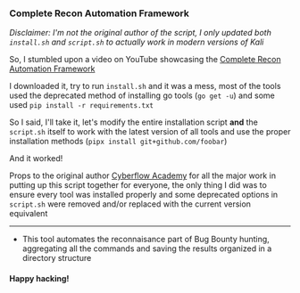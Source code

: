 ### Complete Recon Automation Framework

*Disclaimer: I'm not the original author of the script, I only updated both `install.sh` and `script.sh` to actually work in modern versions of Kali*

So, I stumbled upon a video on YouTube showcasing the [Complete Recon Automation Framework](https://github.com/cyberflow-academy/Complete-Recon-Automation-Framework)

I downloaded it, try to run `install.sh` and it was a mess, most of the tools used the deprecated method of installing go tools (`go get -u`) and some used `pip install -r requirements.txt`

So I said, I'll take it, let's modify the entire installation script **and** the `script.sh` itself to work with the latest version of all tools and use the proper installation methods (`pipx install git+github.com/foobar`)

And it worked!

Props to the original author [Cyberflow Academy](https://github.com/cyberflow-academy) for all the major work in putting up this script together for everyone, the only thing I did was to ensure every tool was installed properly and some deprecated options in `script.sh` were removed and/or replaced with the current version equivalent

---

- This tool automates the reconnaisance part of Bug Bounty hunting, aggregating all the commands and saving the results organized in a directory structure

#### Happy hacking!
